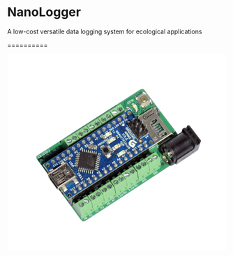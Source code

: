 NanoLogger
==========

A low-cost versatile data logging system for ecological applications

==========

![NanoLogger](NanoLogger.png)
